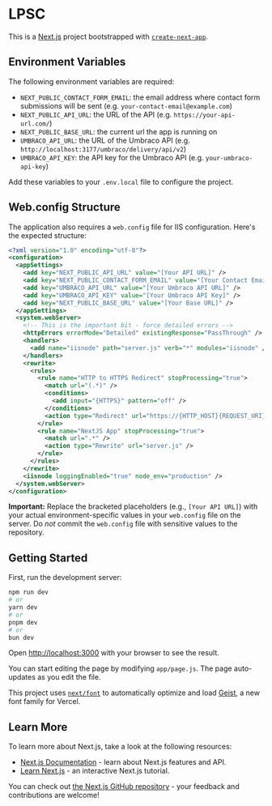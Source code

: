 
# LPSC

This is a [Next.js](https://nextjs.org) project bootstrapped with [`create-next-app`](https://github.com/vercel/next.js/tree/canary/packages/create-next-app).

## Environment Variables

The following environment variables are required:

*   `NEXT_PUBLIC_CONTACT_FORM_EMAIL`: the email address where contact form submissions will be sent (e.g. `your-contact-email@example.com`)
*   `NEXT_PUBLIC_API_URL`: the URL of the API (e.g. `https://your-api-url.com/`)
*   `NEXT_PUBLIC_BASE_URL`: the current url the app is running on
*   `UMBRACO_API_URL`: the URL of the Umbraco API (e.g. `http://localhost:3177/umbraco/delivery/api/v2`)
*   `UMBRACO_API_KEY`: the API key for the Umbraco API (e.g. `your-umbraco-api-key`)

Add these variables to your `.env.local` file to configure the project.

## Web.config Structure

The application also requires a `web.config` file for IIS configuration.  Here's the expected structure:

```xml
<?xml version="1.0" encoding="utf-8"?>
<configuration>
  <appSettings>
    <add key="NEXT_PUBLIC_API_URL" value="[Your API URL]" />
    <add key="NEXT_PUBLIC_CONTACT_FORM_EMAIL" value="[Your Contact Email]" />
    <add key="UMBRACO_API_URL" value="[Your Umbraco API URL]" />
    <add key="UMBRACO_API_KEY" value="[Your Umbraco API Key]" />
    <add key="NEXT_PUBLIC_BASE_URL" value="[Your Base URL]" />
  </appSettings>
  <system.webServer>
    <!-- This is the important bit - force detailed errors -->
    <httpErrors errorMode="Detailed" existingResponse="PassThrough" />
    <handlers>
      <add name="iisnode" path="server.js" verb="*" modules="iisnode" />
    </handlers>
    <rewrite>
      <rules>
        <rule name="HTTP to HTTPS Redirect" stopProcessing="true">
          <match url="(.*)" />
          <conditions>
            <add input="{HTTPS}" pattern="off" />
          </conditions>
          <action type="Redirect" url="https://{HTTP_HOST}{REQUEST_URI}" redirectType="Permanent" />
        </rule>
        <rule name="NextJS App" stopProcessing="true">
          <match url=".*" />
          <action type="Rewrite" url="server.js" />
        </rule>
      </rules>
    </rewrite>
    <iisnode loggingEnabled="true" node_env="production" />
  </system.webServer>
</configuration>
```

**Important:**  Replace the bracketed placeholders (e.g., `[Your API URL]`) with your actual environment-specific values in your `web.config` file on the server.  Do *not* commit the `web.config` file with sensitive values to the repository.

## Getting Started

First, run the development server:

```bash
npm run dev
# or
yarn dev
# or
pnpm dev
# or
bun dev
```

Open [http://localhost:3000](http://localhost:3000) with your browser to see the result.

You can start editing the page by modifying `app/page.js`. The page auto-updates as you edit the file.

This project uses [`next/font`](https://nextjs.org/docs/app/building-your-application/optimizing/fonts) to automatically optimize and load [Geist](https://vercel.com/font), a new font family for Vercel.

## Learn More

To learn more about Next.js, take a look at the following resources:

-   [Next.js Documentation](https://nextjs.org/docs) - learn about Next.js features and API.
-   [Learn Next.js](https://nextjs.org/learn) - an interactive Next.js tutorial.

You can check out [the Next.js GitHub repository](https://github.com/vercel/next.js) - your feedback and contributions are welcome!
